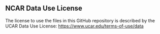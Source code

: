## NCAR Data Use License

The license to use the files in this GitHub repository is described by the UCAR Data Use License:  https://www.ucar.edu/terms-of-use/data
